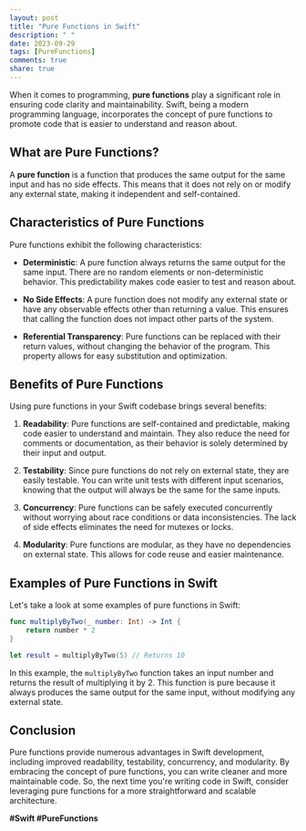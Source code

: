 ```yaml
---
layout: post
title: "Pure Functions in Swift"
description: " "
date: 2023-09-29
tags: [PureFunctions]
comments: true
share: true
---
```


When it comes to programming, **pure functions** play a significant role in ensuring code clarity and maintainability. Swift, being a modern programming language, incorporates the concept of pure functions to promote code that is easier to understand and reason about.

## What are Pure Functions?

A **pure function** is a function that produces the same output for the same input and has no side effects. This means that it does not rely on or modify any external state, making it independent and self-contained.

## Characteristics of Pure Functions

Pure functions exhibit the following characteristics:

- **Deterministic**: A pure function always returns the same output for the same input. There are no random elements or non-deterministic behavior. This predictability makes code easier to test and reason about.

- **No Side Effects**: A pure function does not modify any external state or have any observable effects other than returning a value. This ensures that calling the function does not impact other parts of the system.

- **Referential Transparency**: Pure functions can be replaced with their return values, without changing the behavior of the program. This property allows for easy substitution and optimization.

## Benefits of Pure Functions

Using pure functions in your Swift codebase brings several benefits:

1. **Readability**: Pure functions are self-contained and predictable, making code easier to understand and maintain. They also reduce the need for comments or documentation, as their behavior is solely determined by their input and output.

2. **Testability**: Since pure functions do not rely on external state, they are easily testable. You can write unit tests with different input scenarios, knowing that the output will always be the same for the same inputs.

3. **Concurrency**: Pure functions can be safely executed concurrently without worrying about race conditions or data inconsistencies. The lack of side effects eliminates the need for mutexes or locks.

4. **Modularity**: Pure functions are modular, as they have no dependencies on external state. This allows for code reuse and easier maintenance.

## Examples of Pure Functions in Swift

Let's take a look at some examples of pure functions in Swift:

```swift
func multiplyByTwo(_ number: Int) -> Int {
    return number * 2
}

let result = multiplyByTwo(5) // Returns 10
```

In this example, the `multiplyByTwo` function takes an input number and returns the result of multiplying it by 2. This function is pure because it always produces the same output for the same input, without modifying any external state.

## Conclusion

Pure functions provide numerous advantages in Swift development, including improved readability, testability, concurrency, and modularity. By embracing the concept of pure functions, you can write cleaner and more maintainable code. So, the next time you're writing code in Swift, consider leveraging pure functions for a more straightforward and scalable architecture.

**#Swift #PureFunctions**